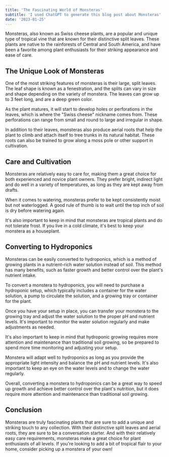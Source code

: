 ```yaml
---
title: 'The Fascinating World of Monsteras'
subtitle: 'I used ChatGPT to generate this blog post about Monsteras'
date: '2023-01-25'
---
```


Monsteras, also known as Swiss cheese plants, are a popular and unique type of tropical vine that are known for their distinctive split leaves. These plants are native to the rainforests of Central and South America, and have been a favorite among plant enthusiasts for their striking appearance and ease of care.

## The Unique Look of Monsteras

One of the most striking features of monsteras is their large, split leaves. The leaf shape is known as a fenestration, and the splits can vary in size and shape depending on the variety of monstera. The leaves can grow up to 3 feet long, and are a deep green color.

As the plant matures, it will start to develop holes or perforations in the leaves, which is where the "Swiss cheese" nickname comes from. These perforations can range from small and round to large and irregular in shape.

In addition to their leaves, monsteras also produce aerial roots that help the plant to climb and attach itself to tree trunks in its natural habitat. These roots can also be trained to grow along a moss pole or other support in cultivation.

## Care and Cultivation

Monsteras are relatively easy to care for, making them a great choice for both experienced and novice plant owners. They prefer bright, indirect light and do well in a variety of temperatures, as long as they are kept away from drafts.

When it comes to watering, monsteras prefer to be kept consistently moist but not waterlogged. A good rule of thumb is to wait until the top inch of soil is dry before watering again.

It's also important to keep in mind that monsteras are tropical plants and do not tolerate frost. If you live in a cold climate, it's best to keep your monstera as a houseplant.

## Converting to Hydroponics

Monsteras can be easily converted to hydroponics, which is a method of growing plants in a nutrient-rich water solution instead of soil. This method has many benefits, such as faster growth and better control over the plant's nutrient intake.

To convert a monstera to hydroponics, you will need to purchase a hydroponic setup, which typically includes a container for the water solution, a pump to circulate the solution, and a growing tray or container for the plant.

Once you have your setup in place, you can transfer your monstera to the growing tray and adjust the water solution to the proper pH and nutrient levels. It's important to monitor the water solution regularly and make adjustments as needed.

It's also important to keep in mind that hydroponic growing requires more attention and maintenance than traditional soil growing, so be prepared to spend more time monitoring and adjusting your setup.

Monstera will adapt well to hydroponics as long as you provide the appropriate light intensity and balance the pH and nutrient levels. It's also important to keep an eye on the water levels and to change the water regularly.

Overall, converting a monstera to hydroponics can be a great way to speed up growth and achieve better control over the plant's nutrition, but it does require more attention and maintenance than traditional soil growing.

## Conclusion

Monsteras are truly fascinating plants that are sure to add a unique and striking touch to any collection. With their distinctive split leaves and aerial roots, they are sure to be a conversation starter. And with their relatively easy care requirements, monsteras make a great choice for plant enthusiasts of all levels. If you're looking to add a bit of tropical flair to your home, consider picking up a monstera of your own!
